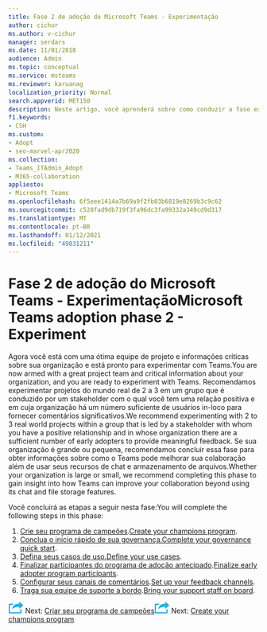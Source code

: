 ```yaml
---
title: Fase 2 de adoção do Microsoft Teams - Experimentação
author: cichur
ms.author: v-cichur
manager: serdars
ms.date: 11/01/2018
audience: Admin
ms.topic: conceptual
ms.service: msteams
ms.reviewer: karuanag
localization_priority: Normal
search.appverid: MET150
description: Neste artigo, você aprenderá sobre como conduzir a fase experimental da Microsoft Teams adoção.
f1.keywords:
- CSH
ms.custom:
- Adopt
- seo-marvel-apr2020
ms.collection:
- Teams_ITAdmin_Adopt
- M365-collaboration
appliesto:
- Microsoft Teams
ms.openlocfilehash: 6f5eee1414a7b69a9f2fb03b6819e8269b3c9c62
ms.sourcegitcommit: c528fad9db719f3fa96dc3fa99332a349cd9d317
ms.translationtype: MT
ms.contentlocale: pt-BR
ms.lasthandoff: 01/12/2021
ms.locfileid: "49831211"
---
```

# <a name="microsoft-teams-adoption-phase-2---experiment"></a><span data-ttu-id="20655-103">Fase 2 de adoção do Microsoft Teams - Experimentação</span><span class="sxs-lookup"><span data-stu-id="20655-103">Microsoft Teams adoption phase 2 - Experiment</span></span>

<span data-ttu-id="20655-104">Agora você está com uma ótima equipe de projeto e informações críticas sobre sua organização e está pronto para experimentar com Teams.</span><span class="sxs-lookup"><span data-stu-id="20655-104">You are now armed with a great project team and critical information about your organization, and you are ready to experiment with Teams.</span></span> <span data-ttu-id="20655-105">Recomendamos experimentar projetos do mundo real de 2 a 3 em um grupo que é conduzido por um stakeholder com o qual você tem uma relação positiva e em cuja organização há um número suficiente de usuários in-loco para fornecer comentários significativos.</span><span class="sxs-lookup"><span data-stu-id="20655-105">We recommend experimenting with 2 to 3 real world projects within a group that is led by a stakeholder with whom you have a positive relationship and in whose organization there are a sufficient number of early adopters to provide meaningful feedback.</span></span> <span data-ttu-id="20655-106">Se sua organização é grande ou pequena, recomendamos concluir essa fase para obter informações sobre como o Teams pode melhorar sua colaboração além de usar seus recursos de chat e armazenamento de arquivos.</span><span class="sxs-lookup"><span data-stu-id="20655-106">Whether your organization is large or small, we recommend completing this phase to gain insight into how Teams can improve your collaboration beyond using its chat and file storage features.</span></span>  

<span data-ttu-id="20655-107">Você concluirá as etapas a seguir nesta fase:</span><span class="sxs-lookup"><span data-stu-id="20655-107">You will complete the following steps in this phase:</span></span>

1. <span data-ttu-id="20655-108">[Crie seu programa de campeões](teams-adoption-create-champions-program.md).</span><span class="sxs-lookup"><span data-stu-id="20655-108">[Create your champions program](teams-adoption-create-champions-program.md).</span></span>
2. <span data-ttu-id="20655-109">[Conclua o início rápido de sua governança.](teams-adoption-governance-quick-start.md)</span><span class="sxs-lookup"><span data-stu-id="20655-109">[Complete your governance quick start](teams-adoption-governance-quick-start.md).</span></span>
3. <span data-ttu-id="20655-110">[Defina seus casos de uso.](teams-adoption-define-usage-scenarios.md)</span><span class="sxs-lookup"><span data-stu-id="20655-110">[Define your use cases](teams-adoption-define-usage-scenarios.md).</span></span>
4. <span data-ttu-id="20655-111">[Finalizar participantes do programa de adoção antecipado](teams-adoption-onboard-early-adopters.md).</span><span class="sxs-lookup"><span data-stu-id="20655-111">[Finalize early adopter program participants](teams-adoption-onboard-early-adopters.md).</span></span>
5. <span data-ttu-id="20655-112">[Configurar seus canais de comentários](teams-adoption-onboard-early-adopters.md#gather-feedback).</span><span class="sxs-lookup"><span data-stu-id="20655-112">[Set up your feedback channels](teams-adoption-onboard-early-adopters.md#gather-feedback).</span></span>
6. <span data-ttu-id="20655-113">[Traga sua equipe de suporte a bordo](teams-adoption-onboard-support.md).</span><span class="sxs-lookup"><span data-stu-id="20655-113">[Bring your support staff on board](teams-adoption-onboard-support.md).</span></span>

<span data-ttu-id="20655-114">![Um ícone que representa a próxima etapa ](media/teams-adoption-next-icon.png) Next: [Criar seu programa de campeões](teams-adoption-create-champions-program.md)</span><span class="sxs-lookup"><span data-stu-id="20655-114">![An icon representing the next step](media/teams-adoption-next-icon.png) Next: [Create your champions program](teams-adoption-create-champions-program.md)</span></span>
